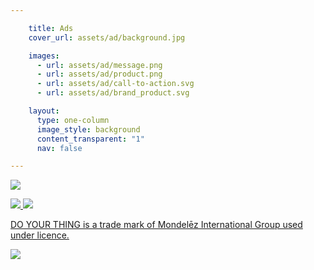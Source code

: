 ```yaml
---

    title: Ads
    cover_url: assets/ad/background.jpg

    images:
      - url: assets/ad/message.png
      - url: assets/ad/product.png
      - url: assets/ad/call-to-action.svg
      - url: assets/ad/brand_product.svg

    layout:
      type: one-column
      image_style: background
      content_transparent: "1"
      nav: false

---
```


</p><a href="http://philly.com.au/" class="href message" target="_blank">
  <img src="assets/ad/message.svg" data-media-id="images:1" data-original>
</a>

</p><a href="http://philly.com.au/" class="href product" target="_blank">
  <img src="assets/ad/product.png" data-media-id="images:2" data-original>
  <img src="assets/ad/call-to-action.svg" data-media-id="images:3" data-original>
  <p class="trademark">DO YOUR THING is a trade mark of Mondelēz International Group used under licence.</p>
</a>

</p><a href="http://philly.com.au/" class="href brand" target="_blank">
  <img src="assets/ad/brand_product.svg" data-media-id="images:4" data-original>
</a>
